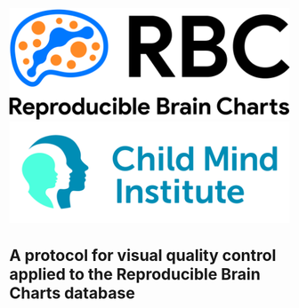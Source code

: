 ![RBC|50x100](RBC_primary_logo.png)
![CMI](ChildMind_primary_logo.jpg)

# A protocol for visual quality control applied to the Reproducible Brain Charts database
